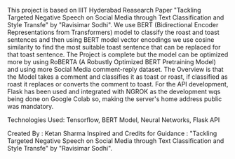 This project is based on IIIT Hyderabad Reasearch Paper "Tackling Targeted Negative Speech on Social Media through Text Classification and Style Transfe" by "Ravisimar Sodhi".
We use BERT (Bidirectional Encoder Representations from Transformers) model to classify the roast and toast sentences and then using BERT model vector encodings we use cosine similarity to find the most suitable toast sentence that can be replaced for that toast sentence.
The Project is complete but the model can be optimized more by using RoBERTA (A Robustly Optimized BERT Pretraining Model) and using more Social Media comment-reply dataset.
The Overview is that the Model takes a comment and classifies it as toast or roast, if classified as roast it replaces or converts the comment to toast.
For the API development, Flask has been used and integrated with NGROK as the development wqs being done on Google Colab so, making the server's home address public was mandatory.

Technologies Used: Tensorflow, BERT Model, Neural Networks, Flask API

Created By : Ketan Sharma
Inspired and Credits for Guidance : "Tackling Targeted Negative Speech on Social Media through Text Classification and Style Transfe" by "Ravisimar Sodhi".
